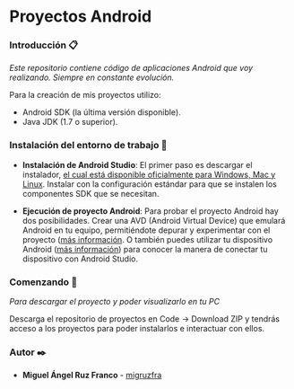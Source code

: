 # Proyectos Android

### Introducción 📋

_Este repositorio contiene código de aplicaciones Android que voy realizando. Siempre en constante evolución._

Para la creación de mis proyectos utilizo:

* Android SDK (la última versión disponible).
* Java JDK (1.7 o superior).

### Instalación del entorno de trabajo 🔧

* **Instalación de Android Studio**: El primer paso es descargar el instalador, [el cual está disponible oficialmente para Windows, Mac y Linux](https://developer.android.com/studio#downloads). Instalar con la configuración estándar para que se instalen los componentes SDK que se necesitan.

* **Ejecución de proyecto Android**: Para probar el proyecto Android hay dos posibilidades. Crear una AVD (Android Virtual Device) que emulará Android en tu equipo, permitiéndote depurar y experimentar con el proyecto ([más información](http://developer.android.com/tools/devices/index.html). O también puedes utilizar tu dispositivo Android ([más información](http://developer.android.com/tools/device.html)) para conocer la manera de conectar tu dispositivo con Android Studio.

### Comenzando 🚀

_Para descargar el proyecto y poder visualizarlo en tu PC_

Descarga el repositorio de proyectos en Code -> Download ZIP y tendrás acceso a los proyectos para poder instalarlos e interactuar con ellos.

### Autor ✒️

* **Miguel Ángel Ruz Franco** - [migruzfra](https://github.com/migruzfra)
